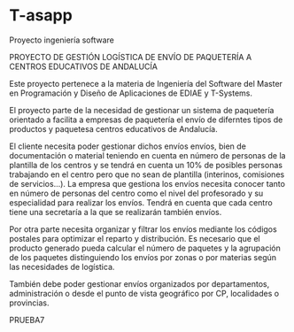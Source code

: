 # T-asapp
Proyecto ingeniería software

PROYECTO DE GESTIÓN LOGÍSTICA DE ENVÍO DE PAQUETERÍA A CENTROS EDUCATIVOS DE ANDALUCÍA

Este proyecto pertenece a la materia de Ingeniería del Software del Master en Programación y Diseño de Aplicaciones
de EDIAE y T-Systems.

El proyecto parte de la necesidad de gestionar un sistema de paquetería orientado a facilita a empresas de paquetería
el envío de diferntes tipos de productos y paquetesa centros educativos de Andalucía. 

El cliente necesita poder gestionar dichos envíos envíos, bien de documentación o material teniendo 
en cuenta en número de personas de la plantilla de los centros y se tendrá en cuenta 
un 10% de posibles personas trabajando en el centro pero que no sean de plantilla (interinos, comisiones de servicios...).
La empresa que gestiona los envíos necesita conocer tanto en número de personas del centro como el nivel del profesorado 
y su especialidad para realizar los envíos. Tendrá en cuenta que cada centro tiene una secretaría a la que se realizarán
también envíos.

Por otra parte necesita organizar y filtrar los envíos mediante los códigos postales para optimizar el reparto y distribución.
Es necesario que el producto generado pueda calcular el número de paquetes y la agrupación de los paquetes distinguiendo
los envíos por zonas o por materias según las necesidades de logística. 

También debe poder gestionar envíos organizados por departamentos, administración o desde el punto de vista geográfico
por CP, localidades o provincias.

PRUEBA7


